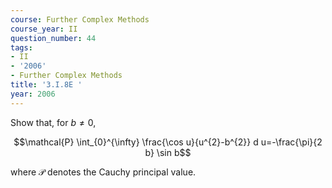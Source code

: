 ```yaml
---
course: Further Complex Methods
course_year: II
question_number: 44
tags:
- II
- '2006'
- Further Complex Methods
title: '3.I.8E '
year: 2006
---
```



Show that, for $b \neq 0$,

$$\mathcal{P} \int_{0}^{\infty} \frac{\cos u}{u^{2}-b^{2}} d u=-\frac{\pi}{2 b} \sin b$$

where $\mathcal{P}$ denotes the Cauchy principal value.